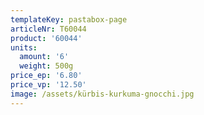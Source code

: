 ```yaml
---
templateKey: pastabox-page
articleNr: T60044
product: '60044'
units:
  amount: '6'
  weight: 500g
price_ep: '6.80'
price_vp: '12.50'
image: /assets/kürbis-kurkuma-gnocchi.jpg
---
```


